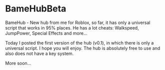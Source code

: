 # BameHubBeta
BameHub - New hub from me for Roblox, so far, it has only a universal script that works in 95% places. He has a lot cheats: Walkspeed, JumpPower, Special Effects and more...


Today I posted the first version of the hub (v0.1), in which there is only a universal script.
I hope you will enjoy. The hub is absolutely free to use and also does not have a key system.

More soon...
